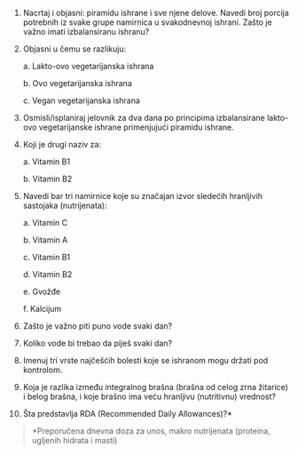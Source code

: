 1.  Nacrtaj i objasni: piramidu ishrane i sve njene delove. Navedi broj
    porcija potrebnih iz svake grupe namirnica u svakodnevnoj ishrani.
    Zašto je važno imati izbalansiranu ishranu?

2.  Objasni u čemu se razlikuju:

    a.  Lakto-ovo vegetarijanska ishrana

    b.  Ovo vegetarijanska ishrana

    c.  Vegan vegetarijanska ishrana

3.  Osmisli/isplaniraj jelovnik za dva dana po principima izbalansirane
    lakto-ovo vegetarijanske ishrane primenjujući piramidu ishrane.

4.  Koji je drugi naziv za:

    a.  Vitamin B1

    b.  Vitamin B2

5.  Navedi bar tri namirnice koje su značajan izvor sledećih hranljivih
    sastojaka (nutrijenata):

    a.  Vitamin C

    b.  Vitamin A

    c.  Vitamin B1

    d.  Vitamin B2

    e.  Gvožđe

    f.  Kalcijum

6.  Zašto je važno piti puno vode svaki dan?

7.  Koliko vode bi trebao da piješ svaki dan?

8.  Imenuj tri vrste najčešćih bolesti koje se ishranom mogu držati pod
    kontrolom.

9.  Koja je razlika između integralnog brašna (brašna od celog zrna
    žitarice) i belog brašna, i koje brašno ima veću hranljivu
    (nutritivnu) vrednost?

10. Šta predstavlja RDA (Recommended Daily Allowances)?\*

> \*Preporučena dnevna doza za unos, makro nutrijenata (proteina,
> ugljenih hidrata i masti)
